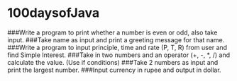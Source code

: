# 100daysofJava
###Write a program to print whether a number is even or odd, also take input.
###Take name as input and print a greeting message for that name.
###Write a program to input principle, time and rate (P, T, R) from user and find Simple Interest.
###Take in two numbers and an operator (+, -, *, /) and calculate the value. (Use if conditions)
###Take 2 numbers as input and print the largest number.
###Input currency in rupee and output in dollar.
